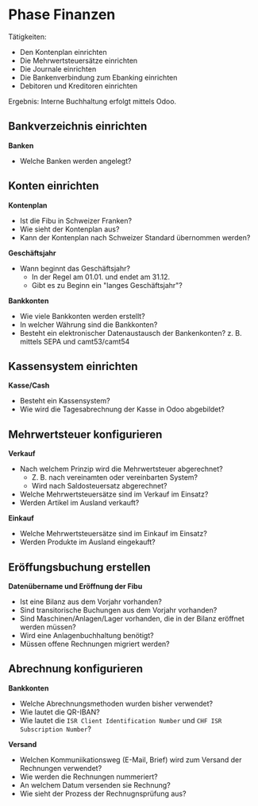 # Phase Finanzen

Tätigkeiten:

* Den Kontenplan einrichten
* Die Mehrwertsteuersätze einrichten
* Die Journale einrichten
* Die Bankenverbindung zum Ebanking einrichten
* Debitoren und Kreditoren einrichten

Ergebnis: Interne Buchhaltung erfolgt mittels Odoo.

## Bankverzeichnis einrichten

**Banken**
- Welche Banken werden angelegt?

## Konten einrichten

**Kontenplan**

- Ist die Fibu in Schweizer Franken?
- Wie sieht der Kontenplan aus?
- Kann der Kontenplan nach Schweizer Standard übernommen werden?

**Geschäftsjahr**

- Wann beginnt das Geschäftsjahr? 
	- In der Regel am 01.01. und endet am 31.12.
	- Gibt es zu Beginn ein "langes Geschäftsjahr"?

**Bankkonten**

- Wie viele Bankkonten werden erstellt?
- In welcher Währung sind die Bankkonten? 
- Besteht ein elektronischer Datenaustausch der Bankenkonten? z. B. mittels SEPA und camt53/camt54

## Kassensystem einrichten

**Kasse/Cash**

- Besteht ein Kassensystem? 
- Wie wird die Tagesabrechnung der Kasse in Odoo abgebildet?

## Mehrwertsteuer konfigurieren

**Verkauf**

- Nach welchem Prinzip wird die Mehrwertsteuer abgerechnet? 
	- Z. B. nach vereinamten oder vereinbarten System?
	- Wird nach Saldosteuersatz abgerechnet?
-  Welche Mehrwertsteuersätze sind im Verkauf im Einsatz?
-  Werden Artikel im Ausland verkauft?

**Einkauf**

-  Welche Mehrwertsteuersätze sind im Einkauf im Einsatz?
-  Werden Produkte im Ausland eingekauft?

## Eröffungsbuchung erstellen

**Datenübername und Eröffnung der Fibu**

- Ist eine Bilanz aus dem Vorjahr vorhanden?
- Sind transitorische Buchungen aus dem Vorjahr vorhanden? 
- Sind Maschinen/Anlagen/Lager vorhanden, die in der Bilanz eröffnet werden müssen?
- Wird eine Anlagenbuchhaltung benötigt?
- Müssen offene Rechnungen migriert werden?

## Abrechnung konfigurieren

**Bankkonten**

* Welche Abrechnungsmethoden wurden bisher verwendet?
* Wie lautet die QR-IBAN?
* Wie lautet die `ISR Client Identification Number` und `CHF ISR Subscription Number`?

**Versand**

* Welchen Kommuniikationsweg (E-Mail, Brief) wird zum Versand der Rechnungen verwendet?
* Wie werden die Rechnungen nummeriert?
* An welchem Datum versenden sie Rechnung?
* Wie sieht der Prozess der Rechnugnsprüfung aus?